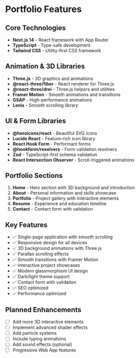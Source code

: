 # Portfolio Features

## Core Technologies
- **Next.js 14** - React framework with App Router
- **TypeScript** - Type-safe development
- **Tailwind CSS** - Utility-first CSS framework

## Animation & 3D Libraries
- **Three.js** - 3D graphics and animations
- **@react-three/fiber** - React renderer for Three.js
- **@react-three/drei** - Three.js helpers and utilities
- **Framer Motion** - Smooth animations and transitions
- **GSAP** - High-performance animations
- **Lenis** - Smooth scrolling library

## UI & Form Libraries
- **@heroicons/react** - Beautiful SVG icons
- **Lucide React** - Feature-rich icon library
- **React Hook Form** - Performant forms
- **@hookform/resolvers** - Form validation resolvers
- **Zod** - TypeScript-first schema validation
- **React Intersection Observer** - Scroll-triggered animations

## Portfolio Sections
1. **Home** - Hero section with 3D background and introduction
2. **About** - Personal information and skills showcase
3. **Portfolio** - Project gallery with interactive elements
4. **Resume** - Experience and education timeline
5. **Contact** - Contact form with validation

## Key Features
- ✅ Single-page application with smooth scrolling
- ✅ Responsive design for all devices
- ✅ 3D background animations with Three.js
- ✅ Parallax scrolling effects
- ✅ Smooth transitions with Framer Motion
- ✅ Interactive project showcases
- ✅ Modern glassmorphism UI design
- ✅ Dark/light theme support
- ✅ Contact form with validation
- ✅ SEO optimized
- ✅ Performance optimized

## Planned Enhancements
- [ ] Add more 3D interactive elements
- [ ] Implement advanced shader effects
- [ ] Add particle systems
- [ ] Include typing animations
- [ ] Add sound effects (optional)
- [ ] Progressive Web App features
